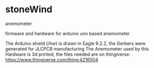 # stoneWind
anemometer 

firmware and hardware for arduino uno based anemometer

The Arduino shield (/hw) is drawn in Eagle 9.2.2, the Gerbers were generated for JLCPCB manufacturing
The Anemometer used by this Hardware is 3d printed, the files needed are on thingiverse: https://www.thingiverse.com/thing:4216504
